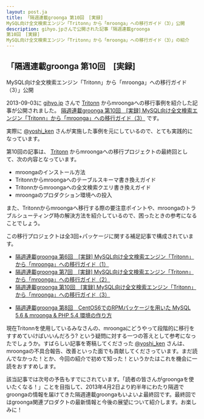 ```yaml
---
layout: post.ja
title: 「隔週連載groonga 第10回　[実録]
MySQL向け全文検索エンジン「Tritonn」から「mroonga」への移行ガイド（3）」公開
description: gihyo.jpさんで公開された記事「隔週連載groonga
第10回　[実録]
MySQL向け全文検索エンジン「Tritonn」から「mroonga」への移行ガイド（3）」の紹介
---
```

## 「隔週連載groonga 第10回　[実録]
MySQL向け全文検索エンジン「Tritonn」から「mroonga」への移行ガイド（3）」公開

2013-09-03に [gihyo.jp](http://gihyo.jp/) さんで
[Tritonn](http://qwik.jp/tritonn/)
からmroongaへの移行事例を紹介した記事が公開されました。 [隔週連載groonga
第10回　[実録]
MySQL向け全文検索エンジン「Tritonn」から「mroonga」への移行ガイド（3）](http://gihyo.jp/dev/clip/01/groonga/0010)
です。

実際に [@yoshi_ken](https://twitter.com/yoshi_ken)
さんが実施した事例を元にしているので、とても実践的になっています。

第10回の記事は、 [Tritonn](http://qwik.jp/tritonn/)
からmroongaへの移行プロジェクトの最終回として、次の内容となっています。

-   mroongaのインストール方法
-   Tritonnからmroongaへのテーブルスキーマ書き換えガイド
-   Tritonnからmroongaへの全文検索クエリ書き換えガイド
-   mroongaのプロダクション環境への投入

また、Tritonnからmroongaへ移行する際の要注意ポイントや、mroongaのトラブルシューティング時の解決方法を紹介しているので、困ったときの参考になることでしょう。

この移行プロジェクトは全3回+パッケージに関する補足記事で構成されています。

-   [隔週連載groonga 第6回　[実録]
    MySQL向け全文検索エンジン「Tritonn」から「mroonga」への移行ガイド（1）](http://gihyo.jp/dev/clip/01/groonga/0006)
-   [隔週連載groonga 第7回　[実録]
    MySQL向け全文検索エンジン「Tritonn」から「mroonga」への移行ガイド（2）](http://gihyo.jp/dev/clip/01/groonga/0007)
-   [隔週連載groonga 第10回　[実録]
    MySQL向け全文検索エンジン「Tritonn」から「mroonga」への移行ガイド（3）](http://gihyo.jp/dev/clip/01/groonga/0010)

<!-- -->

-   [隔週連載groonga 第8回　CentOS6でのRPMパッケージを用いた MySQL 5.6 &
    mroonga & PHP 5.4
    環境の作り方](http://gihyo.jp/dev/clip/01/groonga/0008)

現在Tritonnを使用しているみなさんの、mroongaにどうやって段階的に移行をすすめていけばいいんだろう?
という疑問に対する一つの答えとして参考になったでしょうか。すばらしい記事を寄稿してくださった
[@yoshi_ken](https://twitter.com/yoshi_ken)
さんは、mroongaの不具合報告、改善といった面でも貢献してくださっています。まだ読んでなかった！とか、今回の紹介で初めて知った！というかたはこれを機会に一読をおすすめします。

該当記事では次号の予告もすでにされています。「読者の皆さんがgroongaを使いたくなる！」ことを目指して、2013年4月2日より約半年にわたり隔週でgroongaの情報を届けてきた隔週連載groongaもいよいよ最終回です。最終回ではgroonga関連プロダクトの最新情報と今後の展望について紹介します。お楽しみに！
